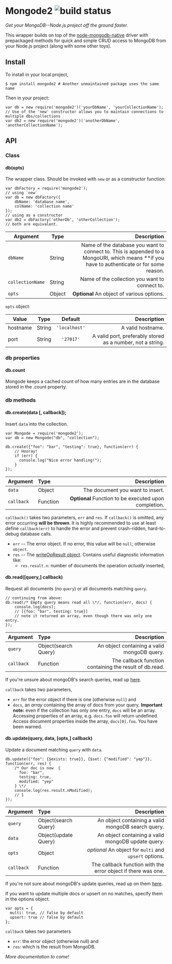 # Mongode2 ![build status](https://travis-ci.org/molinarikris/Mongode.svg?branch=master)
_Get your MongoDB--Node.js project off the ground faster._

This wrapper builds on top of the [node-mongodb-native](https://github.com/mongodb/node-mongodb-native) driver with prepackaged methods for quick and simple CRUD access to MongoDB from your Node.js project (along with some other toys).


## Install

To install in your local project,

    $ npm install mongode2 # Another unmaintained package uses the same name

Then in your project:

    var db = new require('mongode2')('yourDbName', 'yourCollectionName');
    // Use of the 'new' constructor allows you to maintain connections to multiple dbs/collections
    var db2 = new require('mongode2')('anotherDbName', 'anotherCollectionName');

## API

### Class

#### db(opts)

The wrapper class. Should be invoked with `new` or as a constructor function:

    var dbFactory = require('mongode2');
    // using `new`
    var db = new dbFactory({
        dbName: 'database name',
        colName: 'collection name'
    });
    // using as a constructor
    var db2 = dbFactory('otherDb', 'otherCollection');
    // both are equivalent.

Argument | Type | Description
------|------|------:
`dbName`| String | Name of the database you want to connect to. This is appended to a MongoURI, which means **if you have to authenticate or for some reason.
`collectionName`| String | Name of the collection you want to connect to.
`opts`| Object | **Optional** An object of various options.

`opts` object:

Value | Type | Default | Description
------|------|:----:|-----:
hostname|String|`'localhost'`|A valid hostname.
port|String|`'27017'`|A valid port, preferably stored as a number, not a string.

### db properties

#### db.count

Mongode keeps a cached count of how many entries are in the database stored in the .count property.

### db methods

#### db.create(data [, callback]);

Insert `data` into the collection.

    var Mongode = require('mongode2');
    var db = new Mongode("db", "collection");

    db.create({"foo": "bar", "testing": true}, function(err) {
        // Hooray!
        if (err) {
          console.log("Nice error handling!");
        }
    });

Argument | Type | Description
:----------|:---------|------------:
`data` | Object | The document you want to insert.
`callback` | Function | **Optional** Function to be executed upon completion.

`callback()` takes two parameters, `err` and `res`. If `callback()` is omitted, any error occurring **will be thrown**. It is highly recommended to use at least define `callback(err)` to handle the error and prevent crash-ridden, hard-to-debug database calls.
* `err` -- The error object. If no error, this value will be `null`; otherwise `object`.
* `res` -- The [writeOpResult object](http://mongodb.github.io/node-mongodb-native/2.0/api/Collection.html#~WriteOpResult). Contains useful diagnostic information like:
  * `res.result.n`: number of documents the operation *actually* inserted,

#### db.read([query,] callback)

Request all documents (no `query`) or all documents matching `query`.

    // continuing from above:
    db.read(/* Empty query means read all \*/, function(err, docs) {
        console.log(docs);
        // [{foo: "bar", testing: true}]
        // note it returned an array, even though there was only one entry.
    });

Argument | Type | Description
:----------|:---------|------------:
`query` | Object(search Query) | An object containing a valid mongoDB query.
`callback` | Function | The callback function containing the result of db.read.

If you're unsure about mongoDB's search queries, read up [here](http://docs.mongodb.org/v2.6/reference/operator/query/#query-selectors).

`callback` takes two parameters,
* `err` for the error object if there is one (otherwise `null`) and
* `docs`, an *array* containing the array of docs from your query.
**Important note:** even if the collection has only one entry, `docs` will be an array. Accessing properties of an array, e.g. `docs.foo` will return undefined. Access document properties inside the array, `docs[0].foo`.
You have been warned.

#### db.update(query, data, [opts,] callback)

Update a document matching `query` with `data`.

    db.update({"foo": {$exists: true}}, {$set: {"modified": "yep"}}, function(err, res) {
        /* Our doc is now  {
          foo: "bar",
          testing: true,
          modified: "yep"
        } \*/
        console.log(res.result.nModified);
        // 1
    });

Argument | Type | Description
:----------|:---------|------------:
`query`|Object(search Query)|An object containing a valid mongoDB search query.
`data`|Object(update Query)|An object containing a valid mongoDB update query.
`opts`|Object| *optional* An object for `multi` and `upsert` options.
`callback`|Function|The callback function with the error object if there was one.

If you're not sure about mongoDB's update queries, read up on them [here](https://docs.mongodb.org/manual/reference/operator/update/).

If you want to update multiple docs or upsert on no matches, specify them in the options object.

    var opts = {
      multi: true, // false by default
      upsert: true // false by default
    };

`callback` takes two parameters
* `err`: the error object (otherwise null) and
* `res`: which is the result from MongoDB.

_More documentation to come!_
